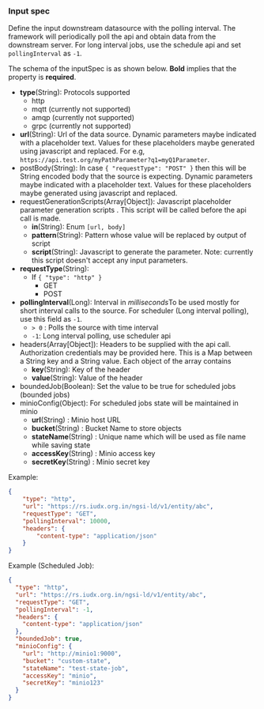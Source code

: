 ### Input spec
Define the input downstream datasource with the polling interval.
The framework will periodically poll the api and obtain data from the downstream server.
For long interval jobs, use the schedule api and set `pollingInterval` as `-1`.

The schema of the inputSpec is as shown below. **Bold** implies that the property is **required**.  

- **type**(String): Protocols supported 
  - http
  - mqtt (currently not supported)
  - amqp (currently not supported)
  - grpc (currently not supported)
- **url**(String): Url of the data source. Dynamic parameters maybe indicated with a placeholder text. Values for these placeholders maybe generated using javascript and replaced. For e.g, `https://api.test.org/myPathParameter?q1=myQ1Parameter`.
- postBody(String): In case `{ "requestType": "POST" }` then this will be String encoded body that the source is expecting. Dynamic parameters maybe indicated with a placeholder text. Values for these placeholders maybe generated using javascript and replaced.
- requestGenerationScripts(Array[Object]): Javascript placeholder parameter generation scripts . This script will be called before the api call is made.
  - **in**(String): Enum `[url, body]`
  - **pattern**(String): Pattern whose value will be replaced by output of script
  - **script**(String): Javascript to generate the parameter. Note: currently this script doesn't accept any input parameters.
- **requestType**(String):
  - If `{ "type": "http" }`
    - GET
    - POST
- **pollingInterval**(Long): Interval in *milliseconds*To be used mostly for short interval calls to the source. For
  scheduler (Long interval polling), use this field as `-1`.
  - `> 0` : Polls the source with time interval
  - `-1`: Long interval polling, use scheduler api
- headers(Array[Object]): Headers to be supplied with the api call. Authorization credentials may be provided here. This
  is a Map between a String key and a String value. Each object of the array contains
  - **key**(String): Key of the header
  - **value**(String): Value of the header
- boundedJob(Boolean): Set the value to be true for scheduled jobs (bounded jobs)
- minioConfig(Object): For scheduled jobs state will be maintained in minio
  - **url**(String) : Minio host URL
  - **bucket**(String) : Bucket Name to store objects
  - **stateName**(String) : Unique name which will be used as file name while saving state
  - **accessKey**(String) : Minio access key
  - **secretKey**(String) : Minio secret key

Example:

``` json
{
    "type": "http",
    "url": "https://rs.iudx.org.in/ngsi-ld/v1/entity/abc",
    "requestType": "GET",
    "pollingInterval": 10000,
    "headers": {
        "content-type": "application/json"
    }
}
```

Example (Scheduled Job):

```json
{
  "type": "http",
  "url": "https://rs.iudx.org.in/ngsi-ld/v1/entity/abc",
  "requestType": "GET",
  "pollingInterval": -1,
  "headers": {
    "content-type": "application/json"
  },
  "boundedJob": true,
  "minioConfig": {
    "url": "http://minio1:9000",
    "bucket": "custom-state",
    "stateName": "test-state-job",
    "accessKey": "minio",
    "secretKey": "minio123"
  }
}
```